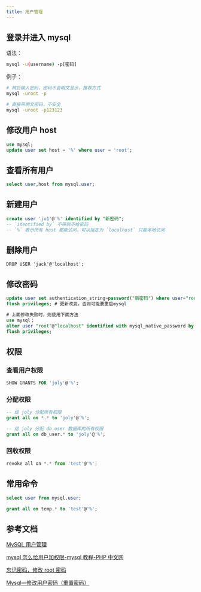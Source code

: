 ```yaml
---
title: 用户管理
---
```


## 登录并进入 mysql

语法：

```sh
mysql -u(username) -p[密码]
```

例子：

```sh
# 稍后输入密码，密码不会明文显示，推荐方式
mysql -uroot -p

# 直接带明文密码，不安全
mysql -uroot -p123123
```

## 修改用户 host

```sql
use mysql;
update user set host = '%' where user = 'root';
```

## 查看所有用户

```sql
select user,host from mysql.user;
```

## 新建用户

```sql
create user 'jo1'@'%' identified by "新密码";
-- `identified by` 不带则不给密码
-- `%` 表示所有 host 都能访问，可以指定为 `localhost` 只能本地访问
```

## 删除用户

```
DROP USER 'jack'@'localhost';
```

## 修改密码

```sql
update user set authentication_string=password("新密码") where user="root";
flush privileges; # 更新改变。否则可能要重启mysql

# 上面修改失败时，则使用下面方法
use mysql；
alter user "root"@"localhost" identified with mysql_native_password by "新密码";
flush privileges;
```

## 权限

### 查看用户权限

```sql
SHOW GRANTS FOR 'joly'@'%';
```

### 分配权限

```sql
-- 给 joly 分配所有权限
grant all on *.* to 'joly'@'%';

-- 给 joly 分配 db_user 数据库的所有权限
grant all on db_user.* to 'joly'@'%';
```

### 回收权限

```js
revoke all on *.* from 'test'@'%';
```

## 常用命令

```sql
select user from mysql.user;

grant all on temp.* to 'test'@'%';
```

## 参考文档

[MySQL 用户管理](http://c.biancheng.net/mysql/100)

[mysql 怎么给用户加权限-mysql 教程-PHP 中文网](https://www.php.cn/mysql-tutorials-460350.html)

[忘记密码，修改 root 密码](https://www.jb51.net/article/203517.htm)

[Mysql—修改用户密码（重置密码）](https://www.cnblogs.com/liuhaidon/archive/2019/10/31/11772879.html)
